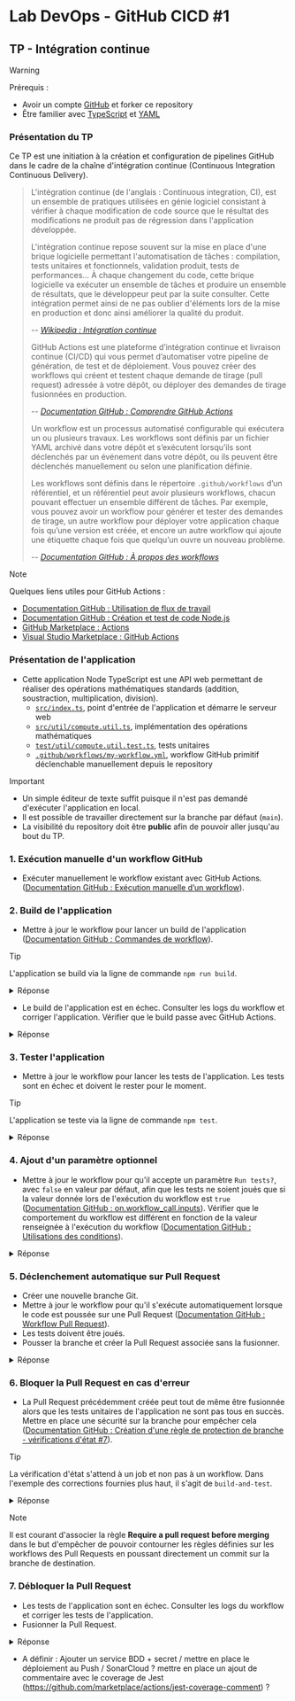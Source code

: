 # Lab DevOps - GitHub CICD #1

## TP - Intégration continue

> [!WARNING]
> Prérequis :
>
> - Avoir un compte [GitHub](https://github.com/) et forker ce repository
> - Être familier avec [TypeScript](https://www.typescriptlang.org/) et [YAML](https://yaml.org/)

### Présentation du TP

Ce TP est une initiation à la création et configuration de pipelines GitHub dans le cadre de la chaîne d'intégration continue (Continuous Integration Continuous Delivery).

> L'intégration continue (de l'anglais : Continuous integration, CI), est un ensemble de pratiques utilisées en génie logiciel consistant à vérifier à chaque modification de code source que le résultat des modifications ne produit pas de régression dans l'application développée.
>
> L'intégration continue repose souvent sur la mise en place d'une brique logicielle permettant l'automatisation de tâches : compilation, tests unitaires et fonctionnels, validation produit, tests de performances… À chaque changement du code, cette brique logicielle va exécuter un ensemble de tâches et produire un ensemble de résultats, que le développeur peut par la suite consulter. Cette intégration permet ainsi de ne pas oublier d'éléments lors de la mise en production et donc ainsi améliorer la qualité du produit.
>
> -- <cite>[Wikipedia : Intégration continue](https://fr.wikipedia.org/wiki/Int%C3%A9gration_continue)</cite>
>
> GitHub Actions est une plateforme d’intégration continue et livraison continue (CI/CD) qui vous permet d’automatiser votre pipeline de génération, de test et de déploiement. Vous pouvez créer des workflows qui créent et testent chaque demande de tirage (pull request) adressée à votre dépôt, ou déployer des demandes de tirage fusionnées en production.
>
> -- <cite>[Documentation GitHub : Comprendre GitHub Actions](https://docs.github.com/fr/actions/learn-github-actions/understanding-github-actions#vue-densemble)</cite>
>
> Un workflow est un processus automatisé configurable qui exécutera un ou plusieurs travaux. Les workflows sont définis par un fichier YAML archivé dans votre dépôt et s’exécutent lorsqu’ils sont déclenchés par un événement dans votre dépôt, ou ils peuvent être déclenchés manuellement ou selon une planification définie.
>
> Les workflows sont définis dans le répertoire `.github/workflows` d’un référentiel, et un référentiel peut avoir plusieurs workflows, chacun pouvant effectuer un ensemble différent de tâches. Par exemple, vous pouvez avoir un workflow pour générer et tester des demandes de tirage, un autre workflow pour déployer votre application chaque fois qu’une version est créée, et encore un autre workflow qui ajoute une étiquette chaque fois que quelqu’un ouvre un nouveau problème.
>
> -- <cite>[Documentation GitHub : À propos des workflows](https://docs.github.com/fr/actions/using-workflows/about-workflows#about-workflows)</cite>

> [!NOTE]
> Quelques liens utiles pour GitHub Actions :
>
> - [Documentation GitHub : Utilisation de flux de travail](https://docs.github.com/en/actions/using-workflows)
> - [Documentation GitHub : Création et test de code Node.js](https://docs.github.com/en/actions/automating-builds-and-tests/building-and-testing-nodejs)
> - [GitHub Marketplace : Actions](https://github.com/marketplace?type=actions)
> - [Visual Studio Marketplace : GitHub Actions](https://marketplace.visualstudio.com/items?itemName=GitHub.vscode-github-actions)

### Présentation de l'application

- Cette application Node TypeScript est une API web permettant de réaliser des opérations mathématiques standards (addition, soustraction, multiplication, division).
  - [`src/index.ts`](src/index.ts), point d'entrée de l'application et démarre le serveur web
  - [`src/util/compute.util.ts`](src/util/compute.util.ts), implémentation des opérations mathématiques
  - [`test/util/compute.util.test.ts`](test/util/compute.util.test.ts), tests unitaires
  - [`.github/workflows/my-workflow.yml`](.github/workflows/my-workflow.yml), workflow GitHub primitif déclenchable manuellement depuis le repository

> [!IMPORTANT]
>
> - Un simple éditeur de texte suffit puisque il n'est pas demandé d'exécuter l'application en local.
> - Il est possible de travailler directement sur la branche par défaut (`main`).
> - La visibilité du repository doit être **public** afin de pouvoir aller jusqu'au bout du TP.

### 1. Exécution manuelle d'un workflow GitHub

- Exécuter manuellement le workflow existant avec GitHub Actions. ([Documentation GitHub : Exécution manuelle d’un workflow](https://docs.github.com/fr/actions/using-workflows/manually-running-a-workflow)).

### 2. Build de l'application

- Mettre à jour le workflow pour lancer un build de l'application ([Documentation GitHub : Commandes de workflow](https://docs.github.com/fr/actions/using-workflows/workflow-commands-for-github-actions)).

> [!TIP]
> L'application se build via la ligne de commande `npm run build`.

<details>
<summary>Réponse</summary>
<b>my-workflow.yml</b>

```yaml
name: Manual build
on:
  workflow_dispatch:

jobs:
  build:
    runs-on: ubuntu-latest

    steps:
      - name: Checkout repository
        uses: actions/checkout@v4

      - name: Set up Node.js
        uses: actions/setup-node@v4
        with:
          node-version: "16"

      - name: Install dependencies
        run: npm install

      - name: Build application
        run: npm run build
```

</details>

- Le build de l'application est en échec. Consulter les logs du workflow et corriger l'application. Vérifier que le build passe avec GitHub Actions.

<details>
<summary>Réponse</summary>
<b>index.ts</b>

```ts
...
app.get("/minus/:a/:b", (request: Request, response: Response) => {
  ...
  const b = parseInt(request.params.b);
  ...
});
...
```

</details>

### 3. Tester l'application

- Mettre à jour le workflow pour lancer les tests de l'application. Les tests sont en échec et doivent le rester pour le moment.

> [!TIP]
> L'application se teste via la ligne de commande `npm test`.

<details>
<summary>Réponse</summary>
<b>my-workflow.yml</b>

```yaml
name: Manual build & test
on:
  workflow_dispatch:

jobs:
  build-and-test:
    runs-on: ubuntu-latest

    steps:
      - name: Checkout repository
        uses: actions/checkout@v4

      - name: Set up Node.js
        uses: actions/setup-node@v4
        with:
          node-version: "16"

      - name: Install dependencies
        run: npm install

      - name: Build application
        run: npm run build

      - name: Test application
        run: npm test
```

</details>

### 4. Ajout d'un paramètre optionnel

- Mettre à jour le workflow pour qu'il accepte un paramètre `Run tests?`, avec `false` en valeur par défaut, afin que les tests ne soient joués que si la valeur donnée lors de l'exécution du workflow est `true` ([Documentation GitHub : on.workflow_call.inputs](https://docs.github.com/fr/enterprise-cloud@latest/actions/using-workflows/workflow-syntax-for-github-actions#onworkflow_callinputs)). Vérifier que le comportement du workflow est différent en fonction de la valeur renseignée à l'exécution du workflow ([Documentation GitHub : Utilisations des conditions](https://docs.github.com/fr/actions/using-jobs/using-conditions-to-control-job-execution)).

<details>
<summary>Réponse</summary>
<b>my-workflow.yml</b>

```yaml
name: Manual build & test
on:
  workflow_dispatch:
    inputs:
      run-tests:
        description: "Run tests?"
        required: true
        default: "false"

jobs:
  build-and-test:
    runs-on: ubuntu-latest

    steps:
      - name: Checkout repository
        uses: actions/checkout@v4

      - name: Set up Node.js
        uses: actions/setup-node@v4
        with:
          node-version: "16"

      - name: Install dependencies
        run: npm install

      - name: Build application
        run: npm run build

      - name: Test application
        if: ${{ github.event.inputs.run-tests == 'true' }}
        run: npm test
```

</details>

### 5. Déclenchement automatique sur Pull Request

- Créer une nouvelle branche Git.
- Mettre à jour le workflow pour qu'il s'exécute automatiquement lorsque le code est poussée sur une Pull Request ([Documentation GitHub : Workflow Pull Request](https://docs.github.com/fr/actions/using-workflows/events-that-trigger-workflows#pull_request)).
- Les tests doivent être joués.
- Pousser la branche et créer la Pull Request associée sans la fusionner.

<details>
<summary>Réponse</summary>
<b>my-workflow.yml</b>

```yaml
name: Manual or PR build & test
on:
  workflow_dispatch:
    inputs:
      run-tests:
        description: "Run tests?"
        required: true
        default: "false"
  pull_request:
    types: [opened, synchronize, reopened]

jobs:
  build-and-test:
    runs-on: ubuntu-latest

    steps:
      - name: Checkout repository
        uses: actions/checkout@v4

      - name: Set up Node.js
        uses: actions/setup-node@v4
        with:
          node-version: "16"

      - name: Install dependencies
        run: npm install

      - name: Build application
        run: npm run build

      - name: Test application
        if: ${{ github.event.inputs.run-tests == 'true' || github.event_name == 'pull_request' }}
        run: npm test
```

</details>

### 6. Bloquer la Pull Request en cas d'erreur

- La Pull Request précédemment créée peut tout de même être fusionnée alors que les tests unitaires de l'application ne sont pas tous en succès. Mettre en place une sécurité sur la branche pour empêcher cela ([Documentation GitHub : Création d'une règle de protection de branche - vérifications d'état #7](https://docs.github.com/fr/repositories/configuring-branches-and-merges-in-your-repository/managing-protected-branches/managing-a-branch-protection-rule#creating-a-branch-protection-rule)).

> [!TIP]
> La vérification d'état s'attend à un job et non pas à un workflow. Dans l'exemple des corrections fournies plus haut, il s'agit de `build-and-test`.

<details>
<summary>Réponse</summary>

- Aller dans **Settings > Branches**.
- Cliquer sur **Add classic branch protection rule**.
- Saisir le nom de votre branche sur laquelle les Pull Requests seront fusionnées.
- Cocher **Require status checks to pass before merging**.
  - Chercher le nom du job et l'ajouter.
- Cliquer sur le bouton **Create** tout en bas.
</details>

> [!NOTE]
> Il est courant d'associer la règle **Require a pull request before merging** dans le but d'empêcher de pouvoir contourner les règles définies sur les workflows des Pull Requests en poussant directement un commit sur la branche de destination.

### 7. Débloquer la Pull Request

- Les tests de l'application sont en échec. Consulter les logs du workflow et corriger les tests de l'application.
- Fusionner la Pull Request.

<details>
<summary>Réponse</summary>
<b>compute.util.ts</b>

```ts
static minus(a: number, b: number): number {
  return a - b;
}
```

</details>

- A définir : Ajouter un service BDD + secret / mettre en place le déploiement au Push / SonarCloud ? mettre en place un ajout de commentaire avec le coverage de Jest (https://github.com/marketplace/actions/jest-coverage-comment) ?
